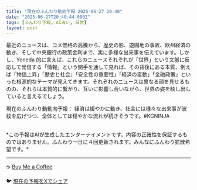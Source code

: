 ```yaml
---
title: "現在のふんわり動向予報 2025-06-27 20:40"
date: "2025-06-27T20:40:44.000Z"
tags: [ふんわり予報, AI占い, 日常]
layout: post
---
```


最近のニュースは、コメ価格の高騰から、歴史の影、遊園地の事故、欧州経済の動き、そして中央銀行の政策金利まで、実に多様な出来事を伝えています。しかし、Yoneda 的に言えば、これらのニュースそれぞれが「世界」という文脈に反応して発信する「情報」という関手を通して見れば、その背後にある本質、例えば「物価上昇」「歴史と社会」「安全性の重要性」「経済の変動」「金融政策」といった根源的なテーマが見えてきます。それぞれのニュースは異なる顔を見せるものの、それらは本質的に繋がり、互いに影響し合いながら、世界の姿を映し出していると言えるでしょう。

現在のふんわり動動向予報：
経済は緩やかに動き、社会には様々な出来事が波紋を広げつつ、全体としては穏やかな流れが続きそうです。#KGNINJA

<br>
*この予報はAIが生成したエンターテイメントです。内容の正確性を保証するものではありません。ふんわり一日に４回更新されます。みんなにふんわり拡散希望です。*

---
☕️ [Buy Me a Coffee](https://www.buymeacoffee.com/kgninja)

🐦 [現在の予報をXでシェア](https://twitter.com/intent/tweet?text=%E7%8F%BE%E5%9C%A8%E3%81%AE%E3%81%B5%E3%82%93%E3%82%8F%E3%82%8A%E4%BA%88%E5%A0%B1%3A%20%E3%80%8C%E6%9C%80%E8%BF%91%E3%81%AE%E3%83%8B%E3%83%A5%E3%83%BC%E3%82%B9%E3%81%AF%E3%80%81%E3%82%B3%E3%83%A1%E4%BE%A1%E6%A0%BC%E3%81%AE%E9%AB%98%E9%A8%B0%E3%81%8B%E3%82%89%E3%80%81%E6%AD%B4%E5%8F%B2%E3%81%AE%E5%BD%B1%E3%80%81%E9%81%8A%E5%9C%92%E5%9C%B0%E3%81%AE%E4%BA%8B%E6%95%85%E3%80%81%E6%AC%A7%E5%B7%9E%E7%B5%8C%E6%B8%88%E3%81%AE%E5%8B%95%E3%81%8D%E3%80%81%E3%81%9D%E3%81%97%E3%81%A6%E4%B8%AD%E5%A4%AE%E9%8A%80%E8%A1%8C%E3%81%AE%E6%94%BF%E7%AD%96%E9%87%91%E5%88%A9%E3%81%BE%E3%81%A7%E3%80%81%E5%AE%9F%E3%81%AB%E5%A4%9A%E6%A7%98%E3%81%AA%E5%87%BA%E6%9D%A5%E4%BA%8B%E3%82%92%E4%BC%9D%E3%81%88%E3%81%A6%E3%81%84%E3%81%BE%E3%81%99%E3%80%82%E3%80%8D%23KGNINJA%20%E7%B6%9A%E3%81%8D%E3%81%AF%E3%83%96%E3%83%AD%E3%82%B0%E3%81%A7%EF%BC%81%F0%9F%91%87&url=https%3A%2F%2Fkg-ninja.github.io%2FFunwariyoso%2F)
